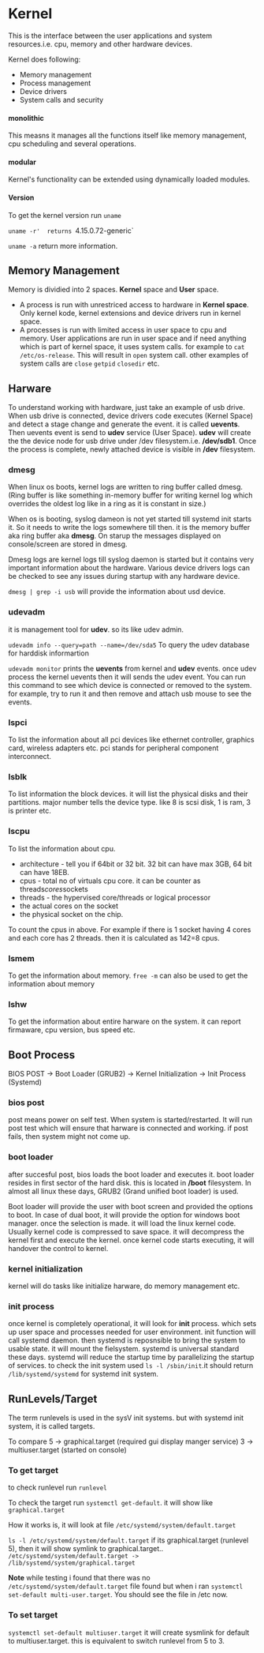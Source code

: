 # Kernel

This is the interface between the user applications and system resources.i.e. cpu, memory and other hardware devices.

Kernel does following:
- Memory management
- Process management
- Device drivers
- System calls and security

#### monolithic
This measns it manages all the functions itself like memory management, cpu scheduling and several operations.

#### modular
Kernel's functionality can be extended using dynamically loaded modules.

#### Version
To get the kernel version run `uname`

`uname -r'  returns `4.15.0.72-generic` 

`uname -a` return more information.

## Memory Management

Memory is dividied into 2 spaces. **Kernel** space and **User** space.
- A process is run with unrestriced access to hardware in **Kernel space**. Only kernel kode, kernel extensions and device drivers run in kernel space.
- A processes is run with limited access in user space to cpu and memory. User applications are run in user space and if need anything which is part of kernel space, it uses system calls. for example to `cat /etc/os-release`. This will result in `open` system call. other examples of system calls are `close` `getpid` `closedir` etc.

## Harware
To understand working with hardware, just take an example of usb drive. When usb drive is connected, device drivers code executes (Kernel Space) and detect a stage change and generate the event. it is called **uevents**. Then uevents event is send to **udev** service (User Space). **udev** will create the the device node for usb drive under /dev filesystem.i.e. **/dev/sdb1**. Once the process is complete, newly attached device is visible in **/dev** filesystem.

### dmesg
When linux os boots, kernel logs are written to ring buffer called dmesg. (Ring buffer is like something in-memory buffer for writing kernel log which overrides the oldest log like in a ring as it is constant in size.)

When os is booting, syslog dameon is not yet started till systemd init starts it. So it needs to write the logs somewhere till then. it is the memory buffer aka ring buffer aka **dmesg**. On starup the messages displayed on console/screen are stored in dmesg.

Dmesg logs are kernel logs till syslog daemon is started but it contains very important information about the hardware. Various device drivers logs can be checked to see any issues during startup with any hardware device.

`dmesg | grep -i usb` will provide the information about usd device.

### udevadm
it is management tool for **udev**. so its like udev admin. 

`udevadm info --query=path --name=/dev/sda5` To query the udev database for harddisk informartion

`udevadm monitor` prints the **uevents** from kernel and **udev** events. once udev process the kernel uevents then it will sends the udev event. You can run this command to see which device is connected or removed to the system. for example, try to run it and then remove and attach usb mouse to see the events.

### lspci
To list the information about all pci devices like ethernet controller, graphics card, wireless adapters etc. pci stands for peripheral component interconnect.

### lsblk
To list information the block devices. it will list the physical disks and their partitions. major number tells the device type. like 8 is scsi disk, 1 is ram, 3 is printer etc. 

### lscpu
To list the information about cpu. 
- architecture - tell you if 64bit or 32 bit. 32 bit can have max 3GB, 64 bit can have 18EB.
- cpus - total no of virtuals cpu core. it can be counter as threads*cores*sockets
- threads - the hypervised core/threads or logical processor
- the actual cores on the socket
- the physical socket on the chip.

To count the cpus in above. For example if there is 1 socket having 4 cores and each core has 2 threads. then it is calculated as 1*4*2=8 cpus.

### lsmem
To get the information about memory.
`free -m` can also be used to get the information about memory

### lshw
To get the information about entire harware on the system. it can report firmaware, cpu version, bus speed etc.

## Boot Process
BIOS POST -> Boot Loader (GRUB2) -> Kernel Initialization -> Init Process (Systemd)

### bios post
post means power on self test. When system is started/restarted. It will run post test which will ensure that harware is connected and working. if post fails, then system might not come up.

### boot loader
after succesful post, bios loads the boot loader and executes it. boot loader resides in first sector of the hard disk. this is located in **/boot** filesystem. In almost all linux these days, GRUB2 (Grand unified boot loader) is used.

Boot loader will provide the user with boot screen and provided the options to boot. In case of dual boot, it will provide the option for windows boot manager. once the selection is made. it will load the linux kernel code. Usually kernel code is compressed to save space. it will decompress the kernel first and execute the kernel. once kernel code starts executing, it will handover the control to kernel.

### kernel initialization
kernel will do tasks like initialize harware, do memory management etc.

### init process
once kernel is completely operational, it will look for **init** process. which sets up user space and processes needed for user environment. init function will call systemd daemon. then systemd is reposnsible to bring the system to usable state. it will mount the fielsystem. systemd is universal standard these days. systemd will reduce the startup time by parallelizing the startup of services. to check the init system used `ls -l /sbin/init`.it should return `/lib/systemd/systemd` for systemd init system.


## RunLevels/Target
The term runlevels is used in the sysV init systems. but with systemd init system, it is called targets.

To compare
 5 -> graphical.target  (required gui display manger service)
 3 -> multiuser.target  (started on console)


### To get target
to check runlevel  run `runlevel`

To check the target run `systemctl get-default`. it will show like `graphical.target`

How it works is, it will look at file `/etc/systemd/system/default.target`

`ls -l /etc/systemd/system/default.target`
if its graphical.target (runlevel 5), then it will show symlink to graphical.target.. `/etc/systemd/system/default.target -> /lib/systemd/system/graphical.target`

**Note**  while testing i found that there was no `/etc/systemd/system/default.target` file found but when i ran `systemctl set-default multi-user.target`. You should see the file in /etc now.

### To set target
`systemctl set-default multiuser.target`
 it will create sysmlink for default to multiuser.target. this is equivalent to switch runlevel from 5 to 3.
